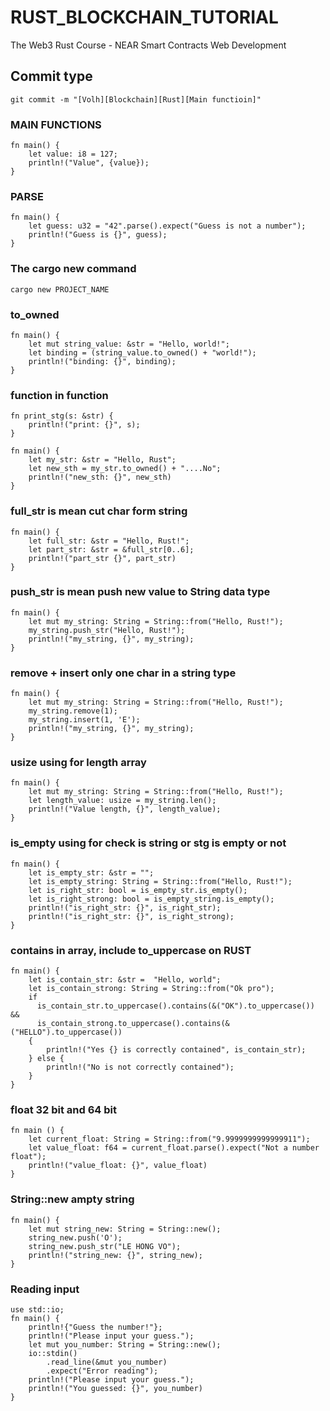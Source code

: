 # RUST_BLOCKCHAIN_TUTORIAL
The Web3 Rust Course - NEAR Smart Contracts Web Development

## Commit type 
```
git commit -m "[Volh][Blockchain][Rust][Main functioin]"
```

### MAIN FUNCTIONS
```
fn main() {
    let value: i8 = 127;
    println!("Value", {value});
}
```

### PARSE
```
fn main() {
    let guess: u32 = "42".parse().expect("Guess is not a number");
    println!("Guess is {}", guess);
}
```

### The cargo new command
```
cargo new PROJECT_NAME
```
### to_owned
```
fn main() {
    let mut string_value: &str = "Hello, world!";
    let binding = (string_value.to_owned() + "world!");
    println!("binding: {}", binding);
}
```
### function in function 
```
fn print_stg(s: &str) {
    println!("print: {}", s);
}

fn main() {
    let my_str: &str = "Hello, Rust";
    let new_sth = my_str.to_owned() + "....No";
    println!("new_sth: {}", new_sth)
}
```

### full_str is mean cut char form string
```
fn main() {
    let full_str: &str = "Hello, Rust!";
    let part_str: &str = &full_str[0..6];
    println!("part_str {}", part_str)
}
```

### push_str is mean push new value to String data type
```
fn main() {
    let mut my_string: String = String::from("Hello, Rust!");
    my_string.push_str("Hello, Rust!");
    println!("my_string, {}", my_string);
}
```
### remove + insert only one char in  a string type 
```
fn main() {
    let mut my_string: String = String::from("Hello, Rust!");
    my_string.remove(1);
    my_string.insert(1, 'E');
    println!("my_string, {}", my_string);
}
```

### usize using for length array

```
fn main() {
    let mut my_string: String = String::from("Hello, Rust!");
    let length_value: usize = my_string.len();
    println!("Value length, {}", length_value);
}
```

### is_empty using for check is string or stg is empty or not
```
fn main() {
    let is_empty_str: &str = "";
    let is_empty_string: String = String::from("Hello, Rust!");
    let is_right_str: bool = is_empty_str.is_empty();
    let is_right_strong: bool = is_empty_string.is_empty();
    println!("is_right_str: {}", is_right_str);
    println!("is_right_str: {}", is_right_strong);
}
```

### contains in array, include to_uppercase on RUST
```
fn main() {
    let is_contain_str: &str =  "Hello, world";
    let is_contain_strong: String = String::from("Ok pro");
    if 
      is_contain_str.to_uppercase().contains(&("OK").to_uppercase()) && 
      is_contain_strong.to_uppercase().contains(&("HELLO").to_uppercase())
    {
        println!("Yes {} is correctly contained", is_contain_str);
    } else {
        println!("No is not correctly contained");
    }
}
```

### float 32 bit and 64 bit
```
fn main () {
    let current_float: String = String::from("9.9999999999999911");
    let value_float: f64 = current_float.parse().expect("Not a number float");
    println!("value_float: {}", value_float)
}
```

### String::new ampty string
```
fn main() {
    let mut string_new: String = String::new();
    string_new.push('O');
    string_new.push_str("LE HONG VO");
    println!("string_new: {}", string_new);
}
```

### Reading input
```
use std::io;
fn main() {
    println!{"Guess the number!"};
    println!("Please input your guess.");
    let mut you_number: String = String::new();
    io::stdin()
        .read_line(&mut you_number)
        .expect("Error reading");
    println!("Please input your guess.");
    println!("You guessed: {}", you_number)
}
```